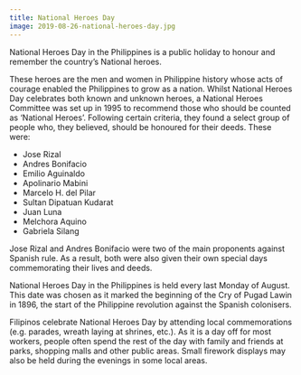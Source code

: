 ```yaml
---
title: National Heroes Day
image: 2019-08-26-national-heroes-day.jpg
---
```


National Heroes Day in the Philippines is a public holiday to honour and remember the country’s National heroes.

These heroes are the men and women in Philippine history whose acts of courage enabled the Philippines to grow as a nation. Whilst National Heroes Day celebrates both known and unknown heroes, a National Heroes Committee was set up in 1995 to recommend those who should be counted as ‘National Heroes’. Following certain criteria, they found a select group of people who, they believed, should be honoured for their deeds. These were:

- Jose Rizal
- Andres Bonifacio
- Emilio Aguinaldo
- Apolinario Mabini
- Marcelo H. del Pilar
- Sultan Dipatuan Kudarat
- Juan Luna
- Melchora Aquino
- Gabriela Silang

Jose Rizal and Andres Bonifacio were two of the main proponents against Spanish rule. As a result, both were also given their own special days commemorating their lives and deeds.

National Heroes Day in the Philippines is held every last Monday of August. This date was chosen as it marked the beginning of the Cry of Pugad Lawin in 1896, the start of the Philippine revolution against the Spanish colonisers.

Filipinos celebrate National Heroes Day by attending local commemorations (e.g. parades, wreath laying at shrines, etc.). As it is a day off for most workers, people often spend the rest of the day with family and friends at parks, shopping malls and other public areas. Small firework displays may also be held during the evenings in some local areas.